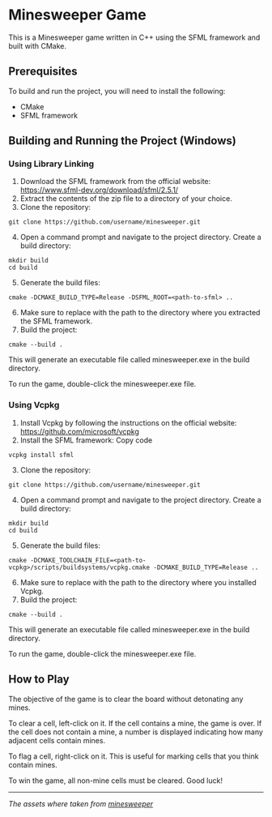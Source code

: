 # Minesweeper Game

This is a Minesweeper game written in C++ using the SFML framework and built with CMake.

## Prerequisites
To build and run the project, you will need to install the following:
- CMake
- SFML framework

## Building and Running the Project (Windows)
### Using Library Linking
1. Download the SFML framework from the official website: https://www.sfml-dev.org/download/sfml/2.5.1/
2. Extract the contents of the zip file to a directory of your choice.
3. Clone the repository:
```shell
git clone https://github.com/username/minesweeper.git
```
4. Open a command prompt and navigate to the project directory. Create a build directory:
```shell
mkdir build
cd build
```
5. Generate the build files:
```shell
cmake -DCMAKE_BUILD_TYPE=Release -DSFML_ROOT=<path-to-sfml> ..
```
6. Make sure to replace <path-to-sfml> with the path to the directory where you extracted the SFML framework.
7. Build the project:
```shell
cmake --build .
```
This will generate an executable file called minesweeper.exe in the build directory.

To run the game, double-click the minesweeper.exe file.
### Using Vcpkg
1. Install Vcpkg by following the instructions on the official website: https://github.com/microsoft/vcpkg
2. Install the SFML framework:
Copy code
```shell
vcpkg install sfml
```
3. Clone the repository:

```shell
git clone https://github.com/username/minesweeper.git
```
4. Open a command prompt and navigate to the project directory. Create a build directory:
``` shell
mkdir build
cd build
```
5. Generate the build files:
```shell
cmake -DCMAKE_TOOLCHAIN_FILE=<path-to-vcpkg>/scripts/buildsystems/vcpkg.cmake -DCMAKE_BUILD_TYPE=Release ..
```
6. Make sure to replace <path-to-vcpkg> with the path to the directory where you installed Vcpkg.
7. Build the project:
```shell
cmake --build .
```
This will generate an executable file called minesweeper.exe in the build directory.

To run the game, double-click the minesweeper.exe file.

## How to Play

The objective of the game is to clear the board without detonating any mines.

To clear a cell, left-click on it. If the cell contains a mine, the game is over. If the cell does not contain a mine, a number is displayed indicating how many adjacent cells contain mines.

To flag a cell, right-click on it. This is useful for marking cells that you think contain mines.

To win the game, all non-mine cells must be cleared. Good luck!

---

*The assets where taken from [minesweeper]*

[minesweeper]: https://github.com/logalex96/Minesweeper